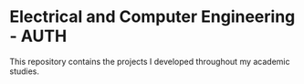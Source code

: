 # Electrical and Computer Engineering - AUTH
This repository contains the projects I developed throughout my academic studies.
